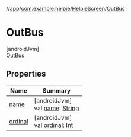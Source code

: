 //[app](../../../../index.md)/[com.example.helpie](../../index.md)/[HelpieScreen](../index.md)/[OutBus](index.md)

# OutBus

[androidJvm]\
[OutBus](index.md)

## Properties

| Name | Summary |
|---|---|
| [name](../../../com.example.helpie.foregroundServices/-foreground-service/-actions/-s-t-o-p_-n-o-t-i-f-i-c-a-t-i-o-n/index.md#-372974862%2FProperties%2F-912451524) | [androidJvm]<br>val [name](../../../com.example.helpie.foregroundServices/-foreground-service/-actions/-s-t-o-p_-n-o-t-i-f-i-c-a-t-i-o-n/index.md#-372974862%2FProperties%2F-912451524): [String](https://kotlinlang.org/api/latest/jvm/stdlib/kotlin/-string/index.html) |
| [ordinal](../../../com.example.helpie.foregroundServices/-foreground-service/-actions/-s-t-o-p_-n-o-t-i-f-i-c-a-t-i-o-n/index.md#-739389684%2FProperties%2F-912451524) | [androidJvm]<br>val [ordinal](../../../com.example.helpie.foregroundServices/-foreground-service/-actions/-s-t-o-p_-n-o-t-i-f-i-c-a-t-i-o-n/index.md#-739389684%2FProperties%2F-912451524): [Int](https://kotlinlang.org/api/latest/jvm/stdlib/kotlin/-int/index.html) |

